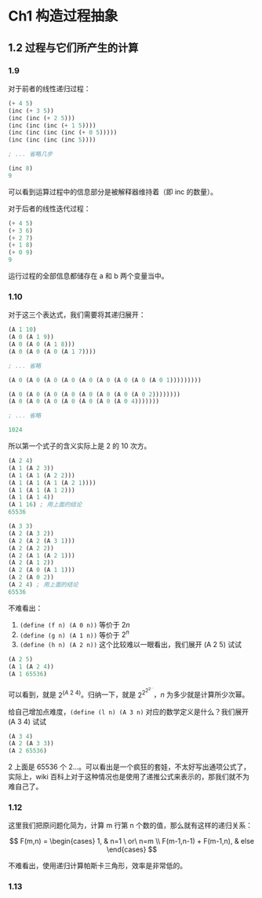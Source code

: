 # Ch1 构造过程抽象

## 1.2 过程与它们所产生的计算

### 1.9

对于前者的线性递归过程：

```scheme
(+ 4 5)
(inc (+ 3 5))
(inc (inc (+ 2 5)))
(inc (inc (inc (+ 1 5))))
(inc (inc (inc (inc (+ 0 5)))))
(inc (inc (inc (inc 5))))

; ... 省略几步

(inc 8)
9
```

可以看到运算过程中的信息部分是被解释器维持着（即 inc 的数量）。

对于后者的线性迭代过程：

```scheme
(+ 4 5)
(+ 3 6)
(+ 2 7)
(+ 1 8)
(+ 0 9)
9
```

运行过程的全部信息都储存在 a 和 b 两个变量当中。

### 1.10

对于这三个表达式，我们需要将其递归展开：

```scheme
(A 1 10)
(A 0 (A 1 9))
(A 0 (A 0 (A 1 8)))
(A 0 (A 0 (A 0 (A 1 7))))

; ... 省略

(A 0 (A 0 (A 0 (A 0 (A 0 (A 0 (A 0 (A 0 (A 0 1)))))))))

(A 0 (A 0 (A 0 (A 0 (A 0 (A 0 (A 0 (A 0 2))))))))
(A 0 (A 0 (A 0 (A 0 (A 0 (A 0 (A 0 4)))))))

; ... 省略

1024
```

所以第一个式子的含义实际上是 2 的 10 次方。

```scheme
(A 2 4)
(A 1 (A 2 3))
(A 1 (A 1 (A 2 2)))
(A 1 (A 1 (A 1 (A 2 1))))
(A 1 (A 1 (A 1 2))) 
(A 1 (A 1 4))
(A 1 16) ; 用上面的结论 
65536
```

```scheme
(A 3 3)
(A 2 (A 3 2))
(A 2 (A 2 (A 3 1)))
(A 2 (A 2 2)) 
(A 2 (A 1 (A 2 1)))
(A 2 (A 1 2))
(A 2 (A 0 (A 1 1)))
(A 2 (A 0 2))
(A 2 4) ; 用上面的结论
65536 
```

不难看出：

1. `(define (f n) (A 0 n))` 等价于 $2n$
1. `(define (g n) (A 1 n))` 等价于 $2^n$
1. `(define (h n) (A 2 n))` 这个比较难以一眼看出，我们展开 (A 2 5) 试试

```scheme
(A 2 5)
(A 1 (A 2 4))
(A 1 65536) 
```

可以看到，就是 $2^{(A\ 2\ 4)}$。归纳一下，就是 $2^{2^{2^{2^{...}}}}$，$n$ 为多少就是计算所少次幂。

给自己增加点难度，`(define (l n) (A 3 n)` 对应的数学定义是什么？我们展开 (A 3 4) 试试

```scheme
(A 3 4)
(A 2 (A 3 3))
(A 2 65536)
```

2 上面是 65536 个 2...。可以看出是一个疯狂的套娃，不太好写出通项公式了，实际上，wiki 百科上对于这种情况也是使用了递推公式来表示的，那我们就不为难自己了。

### 1.12

这里我们把原问题化简为，计算 m 行第 n 个数的值，那么就有这样的递归关系：

$$
F(m,n) = 
\begin{cases}
1, & n=1 \ or\ n=m  \\
F(m-1,n-1) + F(m-1,n), & else
\end{cases}
$$

不难看出，使用递归计算帕斯卡三角形，效率是非常低的。

### 1.13

